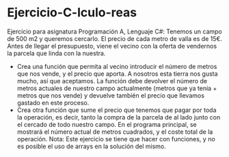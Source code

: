 # Ejercicio-C-lculo-reas
Ejercicio para asignatura Programación A, Lenguaje C#:
Tenemos un campo de 500 m2 y queremos cercarlo. El precio de cada metro de valla es de 15€. Antes de llegar el presupuesto, viene el vecino con la oferta de vendernos la parcela que linda con la nuestra.
- Crea una función que permita al vecino introducir el número de metros que nos vende, y el precio que aporta.
A nosotros esta tierra nos gusta mucho, así que aceptamos. La función debe devolver el número de metros actuales de nuestro campo actualmente (metros que ya tenía + metros que nos vende) y devuelve también el precio que
llevamos gastado en este proceso.
- Crea otra función que sume el precio que tenemos que pagar por toda la operación, es decir, tanto la compra de la parcela de al lado junto con el cercado de todo nuestro campo.
En el programa principal, se mostrará el número actual de metros cuadrados, y el coste total de la operación.
Nota: Este ejercicio se tiene que hacer con funciones, y no es posible el uso de arrays en la solución del mismo.
